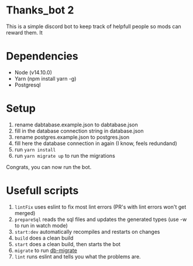 # Thanks_bot 2

This is a simple discord bot to keep track of helpfull people so mods can reward them. It

# Dependencies

-   Node (v14.10.0)
-   Yarn (npm install yarn -g)
-   Postgresql

# Setup

1. rename dabtabase.example.json to dabtabase.json
2. fill in the database connection string in database.json
3. rename postgres.example.json to postgres.json
4. fill here the database connection in again (I know, feels redundand)
5. run `yarn install`
6. run `yarn migrate up` to run the migrations

Congrats, you can now run the bot.

# Usefull scripts

1. `lintFix` uses eslint to fix most lint errors (PR's with lint errors won't get merged)
2. `prepareSql` reads the sql files and updates the generated types (use -w to run in watch mode)
3. `start:dev` automatically recompiles and restarts on changes
4. `build` does a clean build
5. `start` does a clean build, then starts the bot
6. `migrate` to run [db-migrate](https://db-migrate.readthedocs.io/en/latest/Getting%20Started/usage/)
7. `lint` runs eslint and tells you what the problems are.
